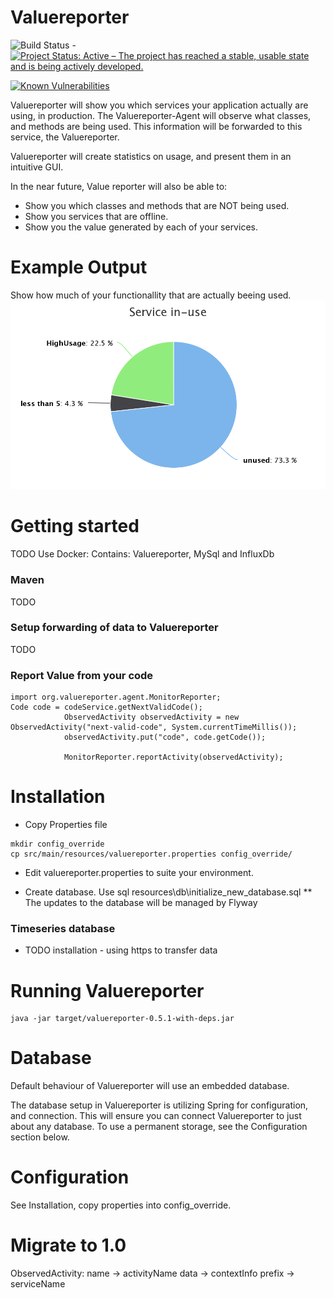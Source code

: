 Valuereporter
=============

![Build Status](https://jenkins.capraconsulting.no/buildStatus/icon?job=Cantara-Valuereporter) - [![Project Status: Active – The project has reached a stable, usable state and is being actively developed.](http://www.repostatus.org/badges/latest/active.svg)](http://www.repostatus.org/#active) 

[![Known Vulnerabilities](https://snyk.io/test/github/Cantara/Valuereporter/badge.svg)](https://snyk.io/test/github/Cantara/Valuereporter)


Valuereporter will show you which services your application actually are using, in production.
The Valuereporter-Agent will observe what classes, and methods are being used. This information
will be forwarded to this service, the Valuereporter.

Valuereporter will create statistics on usage, and present them in an intuitive GUI.

In the near future, Value reporter will also be able to:
- Show you which classes and methods that are NOT being used.
- Show you services that are offline.
- Show you the value generated by each of your services.

Example Output
===================

Show how much of your functionallity that are actually beeing used.
![Functionallity Usage](./doc/images/usage-of-new-service.png "Functionallity Usage")

Getting started
===================

TODO Use Docker: 
Contains: Valuereporter, MySql and InfluxDb

### Maven

TODO 

### Setup forwarding of data to Valuereporter

TODO

### Report Value from your code
``` 
import org.valuereporter.agent.MonitorReporter;
Code code = codeService.getNextValidCode();
            ObservedActivity observedActivity = new ObservedActivity("next-valid-code", System.currentTimeMillis());
            observedActivity.put("code", code.getCode());

            MonitorReporter.reportActivity(observedActivity);
```

Installation
===================

* Copy Properties file
```
mkdir config_override
cp src/main/resources/valuereporter.properties config_override/
```
* Edit valuereporter.properties to suite your environment.

* Create database. Use sql resources\db\initialize_new_database.sql
** The updates to the database will be managed by Flyway

### Timeseries database

* TODO installation - using https to transfer data




Running Valuereporter
===================

```
java -jar target/valuereporter-0.5.1-with-deps.jar
```

Database
===================

Default behaviour of Valuereporter will use an embedded database.

The database setup in Valuereporter is utilizing Spring for configuration, and connection.
This will ensure you can connect Valuereporter to just about any database.
To use a permanent storage, see the Configuration section below.

Configuration
===================

See Installation, copy properties into config_override.


# Migrate to 1.0

ObservedActivity:
name -> activityName
data -> contextInfo
prefix -> serviceName
